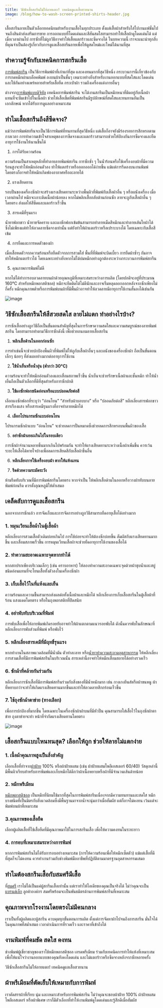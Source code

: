 ```yaml
---
title: วิธีซักเสื้อสกรีนไม่ให้ลายแตก! เทคนิคดูแลเสื้อสวยนาน
image: /blog/how-to-wash-screen-printed-shirts-header.jpg
---
```

เสื้อสกรีนลายเป็นตัวเลือกยอดนิยมสำหรับงานเสื้อในทุกประเภท ตั้งแต่เสื้อผ้าสำหรับใส่ไปงานแฟชั่นไปจนถึงสินค้าส่งเสริมการขาย การออกแบบที่โดดเด่นและสีสันสดใสสามารถทำให้เสื้อผ้าดูโดดเด่นได้ แต่เมื่อเวลาผ่านไป การซักที่ไม่ถูกวิธีอาจทำให้เสื้อแตกร้าวและซีดจางได้ ในบทความนี้ เราจะแนะนำทุกสิ่งที่คุณจำเป็นต้องรู้เกี่ยวกับการดูแลเสื้อสกรีนลายเพื่อให้ดูสดใหม่และใหม่ได้นานที่สุด

## ทำความรู้จักกับเทคนิคการสกรีนเสื้อ

[การพิมพ์สกรีน](/blog/what-is-screen-printed-shirts) เป็นวิธีการพิมพ์ผ้าที่เก่าแก่ที่สุด และคงทนมากที่สุดวิธีหนึ่ง กระบวนการนี้เกี่ยวข้องกับการกดหมึกผ่านบล็อคพิมพ์ ลงบนผ้าเป็นชั้นๆ เหมาะอย่างยิ่งสำหรับงานออกแบบที่สดใสและโดดเด่น และใช้กันอย่างแพร่หลายสำหรับเสื้อยืด กระเป๋าผ้า รวมถึงเครื่องแต่งกายอื่นๆ

ต่างจาก[การพิมพ์แบบดิจิทัล](/blog/how-many-types-of-screen-printed-shirt/) เทคนิคการพิมพ์สกรีน จะได้งานสกรีนเป็นหมึกหนาที่ติดอยู่กับเนื้อผ้าแทนที่จะซึมเข้าไปในเนื้อผ้า ช่วยให้เสื้อเชิ้ตที่พิมพ์สกรีนมีรูปลักษณ์ที่สดใสและทนทานอันเป็นเอกลักษณ์ หากได้รับการดูแลอย่างเหมาะสม

## ทำไมเสื้อสกรีนถึงสีซีดจาง?

แม้ว่าการพิมพ์สกรีนจะเป็นวิธีการพิมพ์ที่ทนทานที่สุดวิธีหนึ่ง แต่เสื้อก็อาจยังมีร่องรอยการสึกหรอตามกาลเวลา การทำความเข้าใจสาเหตุของการซีดจางและแตกร้าวสามารถช่วยให้ป้องกันการซีดจางและยืดอายุการใช้งานให้นานขึ้นได้

1. การได้รับความร้อน

ความร้อนเป็นสาเหตุหลักที่ทำลายลายพิมพ์สกรีน การซักซ้ำ ๆ ในน้ำร้อนหรือใช้เครื่องอบผ้าที่มีความร้อนสูงจะทำให้หมึกอ่อนตัวลง ทำให้แตกร้าวหรือลอกออกได้ง่ายขึ้น แม้แต่การรีดลงบนงานพิมพ์โดยตรงก็อาจทำให้หมึกเกิดฟองอากาศหรือละลายได้

2. แรงเสียดทาน

รอบปั่นของเครื่องซักผ้าจะสร้างแรงเสียดทานระหว่างพื้นผิวที่พิมพ์กับเสื้อผ้าอื่น ๆ หรือผนังเครื่อง เมื่อเวลาผ่านไป หมึกจะเกาะติดเนื้อผ้าน้อยลง หากไม่พลิกเสื้อกลับด้านก่อนซัก ลายจะถูกับเสื้อผ้าอื่น ๆ โดยตรง ส่งผลให้สีซีดและแตกร้าวเร็วขึ้น

3. สารเคมีที่รุนแรง

น้ำยาฟอกขาว น้ำยาขจัดคราบ และผงซักฟอกเข้มข้นสามารถทำลายเม็ดสีหมึกและทำลายเส้นใยผ้าได้ ซึ่งไม่เพียงแต่ทำให้ลวดลายซีดจางเท่านั้น แต่ยังทำให้ผ้าแตกร้าวหรือเปราะบางได้ โดยเฉพาะกับเสื้อสีเข้ม

4. การยืดและการหดตัวของผ้า

เมื่อเสื้อหดตัวจากความร้อนหรือยืดตัวจากการสวมใส่ พื้นที่ที่พิมพ์จะบิดเบี้ยว การยืดผ้าซ้ำๆ กันอาจทำให้หมึกแตกร้าวได้ โดยเฉพาะอย่างยิ่งหากไม่ได้บ่มหมึกอย่างถูกต้องระหว่างกระบวนการพิมพ์สกรีน

5. คุณภาพการพิมพ์ไม่ดี

หากไม่ได้ทำการอบลวดลายบนผ้าด้วยอุณหภูมิที่เหมาะสมระหว่างการผลิต (โดยปกติจะอยู่ที่ประมาณ 160°C สำหรับหมึกพลาสติซอล) หมึกจะยึดติดได้ไม่ดีนักและอาจเริ่มหลุดลอกออกหลังจากซักเพียงไม่กี่ครั้ง หมึกคุณภาพต่ำหรือการพิมพ์บนผ้าที่มีพื้นผิวอาจทำให้ลวดลายมีอายุการใช้งานสั้นลงได้เช่นกัน

![image](/blog/how-to-wash-screen-printed-shirts-1.jpg)

## วิธีซักเสื้อสกรีนให้สีสวยสดใส ลายไม่แตก ทำอย่างไรบ้าง?

การซักเสื้ออย่างถูกวิธีถือเป็นขั้นตอนสำคัญที่สุดในการรักษาความสดใสและความสมบูรณ์ของลายพิมพ์สกรีน โดยสามารถทำตามวิธีการซักดังนี้ เพื่อช่วยถนอมลายเสื้อสกรีน

1. **พลิกเสื้อด้านในออกก่อนซัก**

การทำเช่นนี้จะช่วยปกป้องพื้นผิวที่พิมพ์ไม่ให้ถูกับเสื้อผ้าอื่นๆ และผนังของเครื่องซักผ้า ถือเป็นขั้นตอนเล็กๆ น้อยๆ ที่ส่งผลอย่างมากต่ออายุการใช้งาน

2. **ใช้น้ำเย็นหรือน้ำอุ่น (ต่ำกว่า 30°C)**

ความร้อนจะทำให้หมึกอ่อนตัวลงและเสื่อมสภาพเร็วขึ้น น้ำเย็นจะช่วยรักษาเนื้อผ้าและชั้นหมึก ทำให้น้ำเย็นถือเป็นตัวเลือกที่ดีที่สุดสำหรับการซักปกติ

3. **ใช้ผงซักฟอกชนิดอ่อนหรือแบบปลอดภัยต่อสี**

เลือกผงซักฟอกที่ระบุว่า “อ่อนโยน” “สำหรับผ้าบอบบาง” หรือ “ปลอดภัยต่อสี” หลีกเลี่ยงสารฟอกขาว สารเรืองแสง หรือสารเคมีรุนแรงที่อาจทำลายหมึกได้

4. **เลือกโปรแกรมซักแบบอ่อนโยน**

โปรแกรมซักผ้าแบบ “อ่อนโยน” จะช่วยลดการปั่นหมาดซึ่งช่วยลดการสึกหรอบนพื้นผิวของเสื้อ

5. **อย่าซักผ้าเยอะเกินไปในรอบเดียว**

การซักผ้าจำนวนหลายชิ้นมากเกินไปพร้อมกัน จะทำให้แรงเสียดทานระหว่างเนื้อผ้าเพิ่มขึ้น ควรเว้นระยะให้เสื้อได้หายใจบ้างเพื่อลดการเสียดสีกับเสื้อผ้าชิ้นอื่น

6. **หลีกเลี่ยงการใช้เครื่องอบผ้า ตากให้แห้งแทน**

7. **รีดด้วยความระมัดระวัง**

ห้ามรีดทับบริเวณที่มีการพิมพ์สกรีนโดยตรง หากจำเป็น ให้พลิกเสื้อด้านในออกหรือวางผ้าทับบนลายพิมพ์ก่อนรีด ควรตั้งอุณหภูมิให้ต่ำเสมอ

## เคล็ดลับการดูแลเสื้อสกรีน

นอกจากการซักแล้ว การจัดเก็บและการจัดการอย่างถูกวิธีสามารถยืดอายุเสื้อได้อย่างมาก 

### 1. หมุนเวียนเสื้อผ้าในตู้เสื้อผ้า

หลีกเลี่ยงการสวมเสื้อตัวเดิมบ่อยเกินไป การใช้บ่อยจะทำให้ต้องซักบ่อยขึ้น สัมผัสกับแรงเสียดทานมากขึ้น และเสื่อมสภาพเร็วขึ้น การหมุนเวียนเสื้อผ้าจะช่วยยืดอายุการใช้งานของเสื้อได้

### 2. ทำความสะอาดเฉพาะจุดหากทำได้

หากสกปรกเพียงบริเวณเล็กๆ (เช่น คราบอาหาร) ให้ลองทำความสะอาดเฉพาะจุดด้วยผ้าชุบน้ำและสบู่ชนิดอ่อนแทนที่จะโยนเสื้อทั้งตัวลงในเครื่องซักผ้า

### 3. เก็บเสื้อไว้ในที่แห้งและเย็น

ความร้อนและความชื้นสามารถส่งผลต่อทั้งเนื้อผ้าและหมึกได้ หลีกเลี่ยงการเก็บเสื้อสกรีนในตู้เสื้อผ้าที่ร้อน แสงแดดโดยตรง หรือในถุงพลาสติกที่ปิดสนิท

### 4. อย่าพับทับบริเวณที่พิมพ์

การพับเสื้อเพื่อให้ลายพิมพ์เกิดรอยยับอาจทำให้ผ้าแตกตามแนวรอยพับได้ ดังนั้นควรพับในลักษณะที่หลีกเลี่ยงการพับส่วนที่พิมพ์ หรือพับไว้

### 5. หลีกเลี่ยงสารเคมีที่มีฤทธิ์รุนแรง

หากทำงานในสภาพแวดล้อมที่มีน้ำมัน ตัวทำละลาย หรือ[น้ำยาทำความสะอาดอุตสาหกรรม](https://www.cleanworld-products.com/โรงงานผลิต-น้ํายาทําความสะอาดราคาถูก-น้ํายาทําความสะอาดพื้น-มีวิธีแน-71520.page) ให้หลีกเลี่ยงการสวมเสื้อที่มีการพิมพ์สกรีนในบริเวณนั้น สารเหล่านี้อาจทำให้หมึกเสื่อมสลายได้อย่างรวดเร็ว

### 6. ซักผ้าที่คล้ายกันร่วมกัน

หลีกเลี่ยงการซักเสื้อที่มีการพิมพ์สกรีนร่วมกับสิ่งของที่มีน้ำหนักมาก เช่น กางเกงยีนส์หรือผ้าขนหนู ผ้าที่หยาบกว่าจะทำให้เกิดแรงเสียดทานมากขึ้นและทำให้ลวดลายสึกกร่อนเร็วขึ้น

### 7. ใช้ถุงซักผ้าตาข่าย (ทางเลือก)

เพื่อการปกป้องที่มากขึ้น โดยเฉพาะในเครื่องซักผ้าฝาบนที่มีหัวปั่น คุณสามารถใส่เสื้อไว้ในถุงซักผ้าตาข่าย ถุงตาข่ายจะทำ
หน้าที่จำกัดแรงเสียดทานโดยตรง

![image](/blog/how-to-wash-screen-printed-shirts-2.jpg)

## เสื้อสกรีนแบบไหนทนสุด? เลือกให้ถูก ช่วยให้ลายไม่แตกง่าย

### 1. เนื้อผ้าคุณภาพสูงเป็นสิ่งสำคัญ

เลือกเสื้อที่ทำจาก[ผ้าฝ้าย](/blog/what-is-cotton) 100% หรือผ้าฝ้ายผสม (เช่น ผ้าฝ้ายผสมโพลีเอสเตอร์ 60/40) วัสดุเหล่านี้มีพื้นผิวเรียบสำหรับการพิมพ์และเก็บหมึกได้ดีกว่าผ้าเนื้อหยาบหรือผ้าที่มีจำนวนเส้นด้ายน้อย

### 2. หมึกพรีเมียม

[หมึกพลาสติซอล](https://www.realthread.com/blog/water-based-ink-vs-plastisol-ink) เป็นหมึกที่นิยมใช้มากที่สุดในการพิมพ์สกรีนเนื่องจากมีความทนทานและสดใส หมึกบางชนิดที่เป็นมิตรกับสิ่งแวดล้อมซึ่งมีพื้นฐานมาจากน้ำจะนุ่มกว่าเมื่อสัมผัส แต่ก็อาจไม่คงทน เว้นแต่จะพิมพ์บนผ้าที่เหมาะสม

### 3.คุณภาพของเสื้อยืด

เลือกผู้ผลิตเสื้อที่ใช้เสื้อยืดที่มีคุณภาพมาใช้ในการสกรีนเสื้อ เพื่อให้ความคงทนในระยะยาว

### 4. การอบที่เหมาะสมระหว่างการพิมพ์

หากการพิมพ์สกรีนไม่ได้รับการอบอย่างเหมาะสม (การให้ความร้อนเพื่อให้หมึกเซ็ตตัว) แม้แต่เสื้อที่ดีที่สุดก็จะไม่คงทน ควรทำงานร่วมกับช่างพิมพ์มืออาชีพที่ปฏิบัติตามมาตรฐานอุตสาหกรรมเสมอ

## ทำไมต้องสกรีนเสื้อกับสมศรีมีเสื้อ

ที่[สมศรี](/) เราไม่ได้เป็นแค่ผู้สกรีนเสื้อเท่านั้น แต่เราทำให้ไอเดียของคุณเป็นจริงได้ ไม่ว่าคุณจะเป็น[แบรนด์เล็ก](/blog/how-to-start-your-own-tshirt-business) ลูกค้าองค์กร สมศรีพร้อมจะเป็นพันธมิตรด้านการพิมพ์สกรีนที่เหมาะสม 

## คุณภาพจากโรงงานโดยตรงไม่มีคนกลาง

เราเป็นทั้งผู้ผลิตและผู้สกรีน ควบคุมทุกขั้นตอนการผลิต ตั้งแต่การจัดหาผ้าไปจนถึงการสกรีน มั่นใจได้ในคุณภาพที่สม่ำเสมอ เวลาดำเนินการที่รวดเร็ว และราคาที่เข้าถึงได้

## งานพิมพ์ที่คมชัด สดใส คงทน

ช่างพิมพ์ผู้เชี่ยวชาญของเราใช้หมึกพลาสติซอล เกรดพรีเมียม ร่วมกับเทคนิคการทำให้แห้งที่เหมาะสม เพื่อให้แน่ใจว่างานออกแบบของคุณยังคงโดดเด่น และไม่แตกร้าวหรือซีดจางหลังจากซักหลายครั้ง

วิธีซักเสื้อสกรีนไม่ให้ลายแตก! เทคนิคดูแลเสื้อสวยนาน

## ผ้าพรีเมียมที่ตัดเย็บให้เหมาะกับการพิมพ์

เราคัดสรรผ้าที่เรียบ นุ่ม และเหมาะสำหรับการพิมพ์สกรีน ไม่ว่าคุณจะชอบผ้าฝ้าย 100% ผ้าฝ้ายผสมโพลีเอสเตอร์ หรือผ้าพิเศษ เราก็มีตัวเลือกที่ทำให้งานพิมพ์ดูโดดเด่นและรู้สึกดีเมื่อสัมผัส


